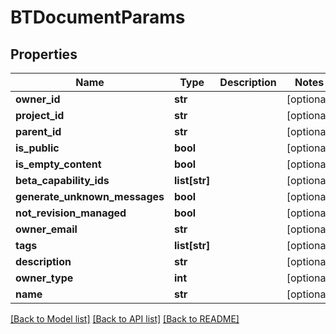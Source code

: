 # BTDocumentParams

## Properties
Name | Type | Description | Notes
------------ | ------------- | ------------- | -------------
**owner_id** | **str** |  | [optional] 
**project_id** | **str** |  | [optional] 
**parent_id** | **str** |  | [optional] 
**is_public** | **bool** |  | [optional] 
**is_empty_content** | **bool** |  | [optional] 
**beta_capability_ids** | **list[str]** |  | [optional] 
**generate_unknown_messages** | **bool** |  | [optional] 
**not_revision_managed** | **bool** |  | [optional] 
**owner_email** | **str** |  | [optional] 
**tags** | **list[str]** |  | [optional] 
**description** | **str** |  | [optional] 
**owner_type** | **int** |  | [optional] 
**name** | **str** |  | [optional] 

[[Back to Model list]](../README.md#documentation-for-models) [[Back to API list]](../README.md#documentation-for-api-endpoints) [[Back to README]](../README.md)


